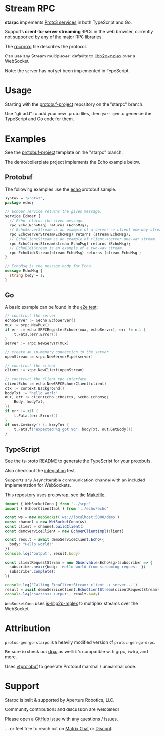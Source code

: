 # Stream RPC

**starpc** implements [Proto3 services] in both TypeScript and Go.

[Proto3 services]: https://developers.google.com/protocol-buffers/docs/proto3#services

Supports **client-to-server streaming** RPCs in the web browser, currently not
supported by any of the major RPC libraries.

The [rpcproto](./srpc/rpcproto.proto) file describes the protocol.

Can use any Stream multiplexer: defaults to [libp2p-mplex] over a WebSocket.

[libp2p-mplex]: https://github.com/libp2p/js-libp2p-mplex

Note: the server has not yet been implemented in TypeScript.

# Usage

Starting with the [protobuf-project] repository on the "starpc" branch.

Use "git add" to add your new .proto files, then `yarn gen` to generate the
TypeScript and Go code for them.

# Examples

See the [protobuf-project] template on the "starpc" branch.

The demo/boilerplate project implements the Echo example below.

[protobuf-project]: https://github.com/aperturerobotics/protobuf-project/tree/starpc

## Protobuf

The following examples use the [echo](./echo/echo.proto) protobuf sample.

```protobuf
syntax = "proto3";
package echo;

// Echoer service returns the given message.
service Echoer {
  // Echo returns the given message.
  rpc Echo(EchoMsg) returns (EchoMsg);
  // EchoServerStream is an example of a server -> client one-way stream.
  rpc EchoServerStream(EchoMsg) returns (stream EchoMsg);
  // EchoClientStream is an example of client->server one-way stream.
  rpc EchoClientStream(stream EchoMsg) returns (EchoMsg);
  // EchoBidiStream is an example of a two-way stream.
  rpc EchoBidiStream(stream EchoMsg) returns (stream EchoMsg);
}

// EchoMsg is the message body for Echo.
message EchoMsg {
  string body = 1;
}
```

## Go

A basic example can be found in the [e2e test]:

```go
// construct the server
echoServer := &echo.EchoServer{}
mux := srpc.NewMux()
if err := echo.SRPCRegisterEchoer(mux, echoServer); err != nil {
	t.Fatal(err.Error())
}
server := srpc.NewServer(mux)

// create an in-memory connection to the server
openStream := srpc.NewServerPipe(server)

// construct the client
client := srpc.NewClient(openStream)

// construct the client rpc interface
clientEcho := echo.NewSRPCEchoerClient(client)
ctx := context.Background()
bodyTxt := "hello world"
out, err := clientEcho.Echo(ctx, &echo.EchoMsg{
	Body: bodyTxt,
})
if err != nil {
	t.Fatal(err.Error())
}
if out.GetBody() != bodyTxt {
	t.Fatalf("expected %q got %q", bodyTxt, out.GetBody())
}
```

[e2e test]: ./e2e/e2e_test.go

## TypeScript

See the ts-proto README to generate the TypeScript for your protobufs.

Also check out the [integration](./integration/integration.ts) test.

Supports any AsyncIterable communication channel with an included implementation
for WebSockets.

This repository uses protowrap, see the [Makefile](./Makefile).

```typescript
import { WebSocketConn } from '../srpc'
import { EchoerClientImpl } from '../echo/echo'

const ws = new WebSocket('ws://localhost:5000/demo')
const channel = new WebSocketConn(ws)
const client = channel.buildClient()
const demoServiceClient = new EchoerClientImpl(client)

const result = await demoServiceClient.Echo({
  body: "Hello world!"
})
console.log('output', result.body)

const clientRequestStream = new Observable<EchoMsg>(subscriber => {
  subscriber.next({body: 'Hello world from streaming request.'})
  subscriber.complete()
})

console.log('Calling EchoClientStream: client -> server...')
result = await demoServiceClient.EchoClientStream(clientRequestStream)
console.log('success: output', result.body)
```

`WebSocketConn` uses [js-libp2p-mplex] to multiplex streams over the WebSocket.

[js-libp2p-mplex]: https://github.com/libp2p/js-libp2p-mplex

# Attribution

`protoc-gen-go-starpc` is a heavily modified version of `protoc-gen-go-drpc`.

Be sure to check out [drpc] as well: it's compatible with grpc, twirp, and more.

[drpc]: https://github.com/storj/drpc

Uses [vtprotobuf] to generate Protobuf marshal / unmarshal code.

[vtprotobuf]: https://github.com/planetscale/vtprotobuf

# Support

Starpc is built & supported by Aperture Robotics, LLC.

Community contributions and discussion are welcomed!

Please open a [GitHub issue] with any questions / issues.

[GitHub issue]: https://github.com/aperturerobotics/starpc/issues/new

... or feel free to reach out on [Matrix Chat] or [Discord].

[Discord]: https://discord.gg/KJutMESRsT
[Matrix Chat]: https://matrix.to/#/#aperturerobotics:matrix.org
